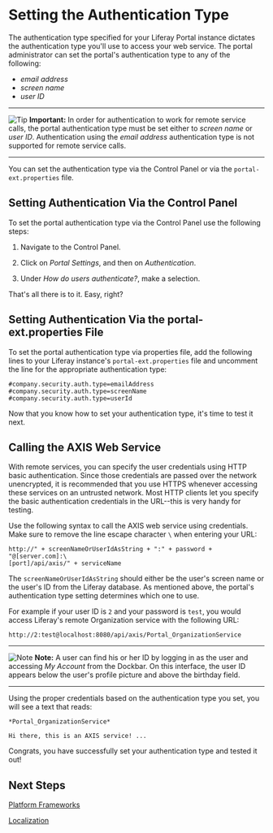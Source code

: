# Setting the Authentication Type

The authentication type specified for your Liferay Portal instance dictates the 
authentication type you'll use to access your web service. The portal 
administrator can set the portal's authentication type to any of the following: 

- *email address*
- *screen name*
- *user ID*

---

 ![Tip](../../images/tip-pen-paper.png) **Important:** In order for
 authentication to work for remote service calls, the portal authentication type
 must be set either to *screen name* or *user ID*. Authentication using the
 *email address* authentication type is not supported for remote service calls. 

---

You can set the authentication type via the Control Panel or via the
`portal-ext.properties` file.

## Setting Authentication Via the Control Panel

To set the portal authentication type via the Control Panel use the following 
steps:

1. Navigate to the Control Panel.

2. Click on *Portal Settings*, and then on *Authentication*. 

3. Under *How do users authenticate?*, make a selection.

That's all there is to it. Easy, right?

## Setting Authentication Via the portal-ext.properties File

To set the portal authentication type via properties file, add the following
lines to your Liferay instance's `portal-ext.properties` file and uncomment the
line for the appropriate authentication type:

    #company.security.auth.type=emailAddress
    #company.security.auth.type=screenName
    #company.security.auth.type=userId

Now that you know how to set your authentication type, it's time to test it 
next.

## Calling the AXIS Web Service

With remote services, you can specify the user credentials using HTTP basic
authentication. Since those credentials are passed over the network unencrypted,
it is recommended that you use HTTPS whenever accessing these services on an 
untrusted network. Most HTTP clients let you specify the basic authentication 
credentials in the URL--this is very handy for testing.

Use the following syntax to call the AXIS web service using credentials. Make
sure to remove the line escape character `\` when entering your URL:

    http://" + screenNameOrUserIdAsString + ":" + password + "@[server.com]:\
    [port]/api/axis/" + serviceName

The `screenNameOrUserIdAsString` should either be the user's screen name or the 
user's ID from the Liferay database. As mentioned above, the portal's 
authentication type setting determines which one to use. 
    
For example if your user ID is `2` and your password is `test`, you would access 
Liferay's remote Organization service with the following URL: 

    http://2:test@localhost:8080/api/axis/Portal_OrganizationService

---

 ![Note](../../images/tip-pen-paper.png) **Note:**  A user can find his or her 
 ID by logging in as the user and accessing *My Account* from the Dockbar. On 
 this interface, the user ID appears below the user's profile picture and above 
 the birthday field.

---

Using the proper credentials based on the authentication type you set, you will 
see a text that reads:

    *Portal_OrganizationService*

    Hi there, this is an AXIS service! ...

Congrats, you have successfully set your authentication type and tested it out!

## Next Steps

[Platform Frameworks](https://www-ldn.liferay.com/develop/tutorials/-/knowledge_base/platform-frameworks-lp-6-2-develop-tutorial)

[Localization](https://www-ldn.liferay.com/develop/tutorials/-/knowledge_base/localization-lp-6-2-develop-tutorial)

<!-- 
URL below needs replaced with proper URL when moved to LDN
-->

<!--
[Using Liferay's SOAP web services](https://www-ldn.liferay.com/develop/tutorials/-/knowledge_base/using-soap-web-services)
--> 
